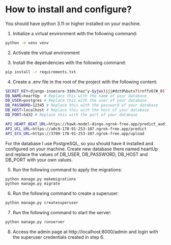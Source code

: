 # How to install and configure?

You should have python 3.11 or higher installed on your machine.

1) Initialize a virtual environment with the following command:
```bash
python -m venv venv
```

2) Activate the virtual environment

3) Install the dependencies with the following command:
```bash
pip install -r requirements.txt
```

4) Create a .env file in the root of the project with the following content:
```bash
SECRET_KEY=django-insecure-3$0s7naz^y-$yjwx)jjj#dzt0%butv7)rnffz67#_0)lnsgwc@
DB_NAME=heartUp  # Replace this with the name of your database
DB_USER=postgres # Replace this with the user of your database
DB_PASSWORD=12345 # Replace this with the password of your database
DB_HOST=localhost # Replace this with the host of your database
DB_PORT=5432 # Replace this with the port of your database

API_HEART_BEAT_URL=https://hawk-model-dingo.ngrok-free.app/predict_audio
API_UCL_URL=https://a0c9-178-91-253-107.ngrok-free.app/predict
API_ECG_URL=https://3709-178-91-253-107.ngrok-free.app/upload
```
For the database I use PostgreSQL, so you should have it installed and configured on your machine.
Create new database there named heartUp and replace the values of DB_USER, DB_PASSWORD, DB_HOST and DB_PORT with your own values.

5) Run the following command to apply the migrations:
```bash
python manage.py makemigrations
python manage.py migrate
```

6) Run the following command to create a superuser:
```bash
python manage.py createsuperuser
```

7) Run the following command to start the server:
```bash
python manage.py runserver
```

8) Access the admin page at http://localhost:8000/admin and login with the superuser credentials created in step 6.
